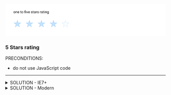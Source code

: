 ![5 Stars rating](https://raw.githubusercontent.com/denisnarush/sessions-examples/master/stars-rating/stars-rating.png)
### 5 Stars rating
PRECONDITIONS:
- do not use JavaScript code

___

<details><summary>SOLUTION - IE7+</summary>
<p>

HTML:
```html
<div class="rating">
  <input type="radio" id="rating12_1" name="rating12" value="1">
  <label for="rating12_1"></label>
  <input type="radio" id="rating12_2" name="rating12" value="2">
  <label for="rating12_2"></label>
  <input type="radio" id="rating12_3" name="rating12" value="3">
  <label for="rating12_3"></label>
  <input type="radio" id="rating12_4" name="rating12" value="4" checked>
  <label for="rating12_4"></label>
  <input type="radio" id="rating12_5" name="rating12" value="5">
  <label for="rating12_5"></label>
</div>
```
CSS:
```css

.rating{
  font-size: 0;
}

input{
  display: none;
}

label,
input{
  display: inline-block;
  vertical-align: middle;

  margin: 0;
  padding: 0;

  width: 50px;
  height: 50px;
}

input,
label,
input:checked{
  background: yellow;
}

input:checked ~ input,
input:checked + label ~ label{
  background: gray;
}
 ```

</p>
</details>

<details><summary>SOLUTION - Modern</summary>
<p>

HTML:
```html
<div class="rating">
  <input type="radio" name="starts">
  <input type="radio" name="starts">
  <input type="radio" name="starts" checked>
  <input type="radio" name="starts">
  <input type="radio" name="starts">
</div>
```
CSS:
```css
.rating{
  display: flex;
  font-size: 0;
}

input {
  -webkit-appearance: none;
  -moz-appearance: none;
}

input{
  margin: 0;
  padding: 0;

  width: 50px;
  height: 50px;
}

input,
input:checked{
  background-image: url('data:image/svg+xml;base64,PHN2ZyB2ZXJzaW9uPSIxLjEiIHhtbG5zPSJodHRwOi8vd3d3LnczLm9yZy8yMDAwL3N2ZyIgeG1sbnM6eGxpbms9Imh0dHA6Ly93d3cudzMub3JnLzE5OTkveGxpbmsiIHg9IjBweCIgeT0iMHB4IiB3aWR0aD0iMjBweCIgaGVpZ2h0PSIyMHB4IiB2aWV3Qm94PSIwIDAgMjAgMjAiIGVuYWJsZS1iYWNrZ3JvdW5kPSJuZXcgMCAwIDIwIDIwIiB4bWw6c3BhY2U9InByZXNlcnZlIj48cG9seWdvbiBmaWxsPSIjRkZERjg4IiBwb2ludHM9IjEwLDAgMTMuMDksNi41ODMgMjAsNy42MzkgMTUsMTIuNzY0IDE2LjE4LDIwIDEwLDE2LjU4MyAzLjgyLDIwIDUsMTIuNzY0IDAsNy42MzkgNi45MSw2LjU4MyAiLz48L3N2Zz4=');
  background-position: center center;
  background-size: 100%;
  background-color: transparent;
  background-repeat: no-repat;
}

input:checked ~ input{
  filter: grayscale(100%);
}
```

</p>
</details>
